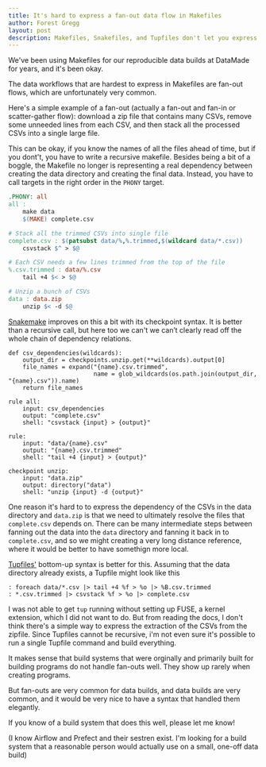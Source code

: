 ```yaml
---
title: It's hard to express a fan-out data flow in Makefiles
author: Forest Gregg
layout: post
description: Makefiles, Snakefiles, and Tupfiles don't let you express fan-out data well.
---
```


We've been using Makefiles for our reproducible data builds at
DataMade for years, and it's been okay.

The data workflows that are hardest to express in Makefiles are
fan-out flows, which are unfortunately very common.

Here's a simple example of a fan-out (actually a fan-out and fan-in or
scatter-gather flow): download a zip file that contains many CSVs,
remove some unneeded lines from each CSV, and then stack all the
processed CSVs into a single large file.

This can be okay, if you know the names of all the files ahead of
time, but if you dont't, you have to write a recursive
makefile. Besides being a bit of a boggle, the Makefile no longer is
representing a real dependency between creating the data directory and
creating the final data. Instead, you have to call targets in the
right order in the `PHONY` target.


```makefile
.PHONY: all
all :
	make data
	$(MAKE) complete.csv

# Stack all the trimmed CSVs into single file
complete.csv : $(patsubst data/%,%.trimmed,$(wildcard data/*.csv))
	csvstack $^ > $@

# Each CSV needs a few lines trimmed from the top of the file
%.csv.trimmed : data/%.csv
	tail +4 $< > $@

# Unzip a bunch of CSVs
data : data.zip
	unzip $< -d $@
```

[Snakemake](https://snakemake.readthedocs.io/en/stable/) improves on
this a bit with its checkpoint syntax. It is better than a recursive
call, but here too we can't we can’t clearly read off the whole chain
of dependency relations.

```
def csv_dependencies(wildcards):
    output_dir = checkpoints.unzip.get(**wildcards).output[0]
    file_names = expand("{name}.csv.trimmed", 
                        name = glob_wildcards(os.path.join(output_dir, "{name}.csv")).name)
    return file_names

rule all:
    input: csv_dependencies
    output: "complete.csv"
    shell: "csvstack {input} > {output}"

rule:
    input: "data/{name}.csv"
    output: "{name}.csv.trimmed"
    shell: "tail +4 {input} > {output}"

checkpoint unzip:
    input: "data.zip"
    output: directory("data")
    shell: "unzip {input} -d {output}"
```


One reason it's hard to to express the dependency of the CSVs in the
data directory and `data.zip` is that we need to ultimately resolve
the files that `complete.csv` depends on. There can be many
intermediate steps between fanning out the data into the `data` directory and fanning it back in to `complete.csv`, and so we might creating a very long distance
reference, where it would be better to have somethign more local.

[Tupfiles'](https://gittup.org/tup/) bottom-up syntax is better for
this. Assuming that the data directory already exists, a Tupfile might
look like this

```tupfile
: foreach data/*.csv |> tail +4 %f > %o |> %B.csv.trimmed
: *.csv.trimmed |> csvstack %f > %o |> complete.csv
```

I was not able to get `tup` running without setting up FUSE, a
kernel extension, which I did not want to do. But from reading the
docs, I don't think there's a simple way to express the extraction of
the CSVs from the zipfile. Since Tupfiles cannot be recursive, i'm not
even sure it's possible to run a single Tupfile command and build
everything.

It makes sense that build systems that were orginally and primarily built for building
programs do not handle fan-outs well. They show up rarely when creating programs. 

But fan-outs are very common for data builds, and data builds are
very common, and it would be very nice to have a syntax that handled
them elegantly.

If you know of a build system that does this well, please let me know! 

(I know Airflow and Prefect and their sestren exist. I'm looking for a
build system that a reasonable person would actually use on a small,
one-off data build)




